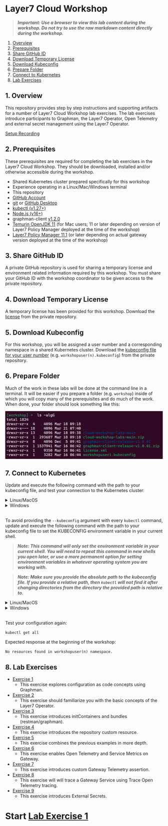 # Layer7 Cloud Workshop

> _**Important: Use a browser to view this lab content during the workshop. Do not try to use the raw markdown content directly during the workshop.**_

1. [Overview](#1-overview)
1. [Prerequisites](#2-prerequisites)
1. [Share GitHub ID](#3-share-github-id)
1. [Download Temporary License](#4-download-temporary-license)
1. [Download Kubeconfig](#5-download-kubeconfig)
1. [Prepare Folder](#6-prepare-folder)
1. [Connect to Kubernetes](#7-connect-to-kubernetes)
1. [Lab Exercises](#8-lab-exercises)

## 1. Overview
This repository provides step by step instructions and supporting artifacts for a number of Layer7 Cloud Workshop lab exercises. The lab exercises introduce participants to Graphman, the Layer7 Operator, Open Telemetry and external secret management using the Layer7 Operator.

[Setup Recording](https://youtu.be/9GW80RktVCs)


## 2. Prerequisites
These prerequisites are required for completing the lab exercises in the Layer7 Cloud Workshop. They should be downloaded, installed and/or otherwise accessible during the workshop.

- Shared Kubernetes cluster prepared specifically for this workshop
- Experience operating in a Linux/Mac/Windows terminal
- This repository
- [GitHub Account](https://github.com/signup)
- [git](https://git-scm.com/book/en/v2/Getting-Started-Installing-Git) or [GitHub Desktop](https://docs.github.com/en/desktop/installing-and-authenticating-to-github-desktop/installing-github-desktop)
- [kubectl (v1.27+)](https://kubernetes.io/docs/tasks/tools/)
- [Node.js (v16+)](https://nodejs.org/en/download)
- graphman-client [v1.2.0](https://github.com/Layer7-Community/graphman-client/tree/release/v1.2.00)
- [Temurin OpenJDK 11](https://adoptium.net/temurin/releases/?version=11) (for Mac users; 11 or later depending on version of Layer7 Policy Manager deployed at the time of the workshop)
- [Layer7 Policy Manager 11.1](https://support.broadcom.com/group/ecx/productfiles?subFamily=API%20GATEWAY&sellable=APIENT990&release=11.1&os=MULTI-PLATFORM&servicePk=0&language=EN) (or later depending on actual gateway version deployed at the time of the workshop)

## 3. Share GitHub ID
A private GitHub repository is used for sharing a temporary license and environment related information required by this workshop. You must share your GitHub ID with the workshop coordinator to be given access to the private repository.

## 4. Download Temporary License
A temporary license has been provided for this workshop. Download the [license](https://github.com/CAAPIM/cloud-workshop-labs-environment/blob/main/cloud-workshop/license.xml) from the private repository.

## 5. Download Kubeconfig
For this workshop, you will be assigned a user number and a corresponding namespace in a shared Kubernetes cluster. Download the [kubeconfig file for your user number](https://github.com/CAAPIM/cloud-workshop-labs-environment/tree/main/cloud-workshop/attendees) (e.g. `workshopuser(n).kubeconfig`) from the private repository.

## 6. Prepare Folder
Much of the work in these labs will be done at the command line in a terminal. It will be easier if you prepare a folder (e.g. `workshop`) inside of which you will copy many of the prerequisites and do much of the work. When done, your folder should look something like this:

![workshop-folder](resources/workshop-folder.png)

## 7. Connect to Kubernetes
Update and execute the following command with the path to your kubeconfig file, and test your connection to the Kubernetes cluster:

<details>
  <summary>Linux/MacOS</summary>

  ```
  kubectl get all --kubeconfig /path/to/workshopuser(n).kubeconfig
  ```

  Expected response at the beginning of the workshop:
  ```
  No resources found in workshopuser(n) namespace.
  ```
</details>
<details>
  <summary>Windows</summary>

  ```
  kubectl get all --kubeconfig c:\path\to\workshopuser(n).kubeconfig
  ```

  Expected response at the beginning of the workshop:
  ```
  No resources found in workshopuser(n) namespace.
  ```
</details>
<br/>

To avoid providing the `--kubeconfig` argument with every `kubectl` command, update and execute the following command with the path to your kubeconfig file to set the KUBECONFIG environment variable in your current shell.

> _**Note: This command will only set the environment variable in your current shell. You will need to repeat this command in new shells you open later, or use a more permanent option for setting environment variables in whatever operating system you are working with.**_

> _**Note: Make sure you provide the absolute path to the kubeconfig file. If you provide a relative path, then `kubectl` will not find it after changing directories from the directory the provided path is relative to.**_

<details>
  <summary>Linux/MacOS</summary>

  ```
  export KUBECONFIG=/absolute/path/to/workshopuser(n).kubeconfig
  ```
</details>
<details>
  <summary>Windows</summary>

  ```    
  set KUBECONFIG=c:\absolute\path\to\workshopuser(n).kubeconfig
  ```
</details>
<br/>

Test your configuration again:
```
kubectl get all
```
Expected response at the beginning of the workshop:
```
No resources found in workshopuser(n) namespace.
```

## 8. Lab Exercises
- [Exercise 1](./lab-exercise1.md)
  - This exercise explores configuration as code concepts using Graphman.
- [Exercise 2](./lab-exercise2.md)
  - This exercise should familiarize you with the basic concepts of the Layer7 Operator.
- [Exercise 3](./lab-exercise3.md)
  - This exercise introduces initContainers and bundles (restman/graphman).
- [Exercise 4](./lab-exercise4.md)
  - This exercise introduces the repository custom resource.
- [Exercise 5](./lab-exercise5.md)
  - This exercise combines the previous examples in more depth.
- [Exercise 6](./lab-exercise6.md)
  - This exercise enables Open Telemetry and Service Metrics on Gateway.
- [Exercise 7](./lab-exercise7.md)
  - This exercise introduces custom Gateway Telemetry assertion.
- [Exercise 8](./lab-exercise8.md)
  - This exercise will will trace a Gateway Service using Trace Open Telemetry tracing.
- [Exercise 9](./lab-exercise9.md)
  - This exercise introduces External Secrets.

# Start [Lab Exercise 1](./lab-exercise1.md)
